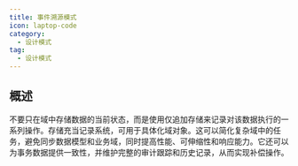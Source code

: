 ```yaml
---
title: 事件溯源模式
icon: laptop-code
category:
  - 设计模式
tag:
  - 设计模式
---
```


## 概述

不要只在域中存储数据的当前状态，而是使用仅追加存储来记录对该数据执行的一系列操作。存储充当记录系统，可用于具体化域对象。这可以简化复杂域中的任务，避免同步数据模型和业务域，同时提高性能、可伸缩性和响应能力。它还可以为事务数据提供一致性，并维护完整的审计跟踪和历史记录，从而实现补偿操作。